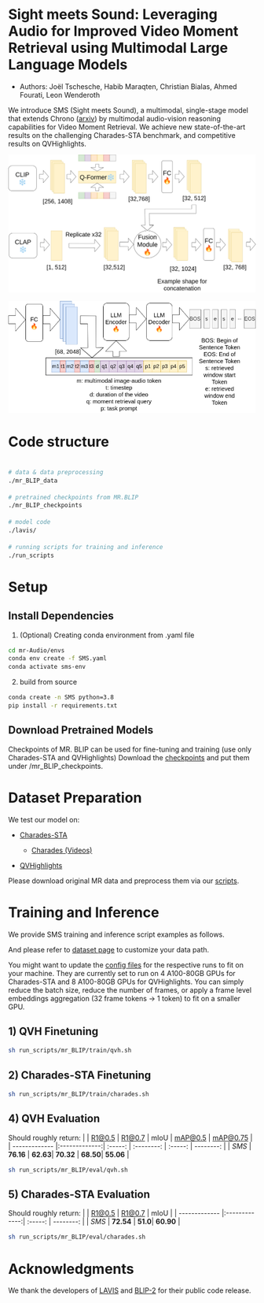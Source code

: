 # Sight meets Sound: Leveraging Audio for Improved Video Moment Retrieval using Multimodal Large Language Models

* Authors: Joël Tschesche, Habib Maraqten, Christian Bialas, Ahmed Fourati, Leon Wenderoth 


We introduce SMS (Sight meets Sound), a multimodal, single-stage model that extends Chrono ([arxiv](http://arxiv.org/abs/2406.18113)) by multimodal audio-vision reasoning capabilities for Video Moment Retrieval. 
We achieve new state-of-the-art results on the challenging Charades-STA benchmark, and competitive results on QVHighlights.

<p align="center">
  <img src="assets/teaser.png" alt="teaser image" width="600"/>
</p>

<p align="center">
  <img src="assets/model.png" alt="architecture image" width="600"/>
</p>

# Code structure

```bash

# data & data preprocessing
./mr_BLIP_data

# pretrained checkpoints from MR.BLIP
./mr_BLIP_checkpoints

# model code
./lavis/

# running scripts for training and inference
./run_scripts

```

# Setup

## Install Dependencies

1. (Optional) Creating conda environment from .yaml file

```bash
cd mr-Audio/envs
conda env create -f SMS.yaml
conda activate sms-env

```

2. build from source

```bash
conda create -n SMS python=3.8
pip install -r requirements.txt
```

## Download Pretrained Models
Checkpoints of MR. BLIP can be used for fine-tuning and training (use only Charades-STA and QVHighlights)
Download the [checkpoints](https://drive.google.com/drive/folders/1AR-rdUillx0fy7KS4zbEuswFMl7qR9Gj?usp=sharing) and put them under /mr_BLIP_checkpoints.

# Dataset Preparation

We test our model on:

* [Charades-STA](https://github.com/jiyanggao/TALL)
  * [Charades (Videos)](https://prior.allenai.org/projects/charades)

* [QVHighlights](https://github.com/jayleicn/moment_detr)

Please download original MR data and preprocess them via our [scripts](mr_BLIP_data/data_preprocess.ipynb).

# Training and Inference

We provide SMS training and inference script examples as follows.

And please refer to [dataset page](lavis/configs/datasets/) to customize your data path.

You might want to update the [config files](lavis/projects/mr_BLIP/train/) for the respective runs to fit on your machine. They are currently set to run on 4 A100-80GB GPUs for Charades-STA and 8 A100-80GB GPUs for QVHighlights. You can simply reduce the batch size, reduce the number of frames, or apply a frame level embeddings aggregation (32 frame tokens -> 1 token) to fit on a smaller GPU.

## 1) QVH Finetuning

```bash
sh run_scripts/mr_BLIP/train/qvh.sh
```

## 2) Charades-STA Finetuning

```bash
sh run_scripts/mr_BLIP/train/charades.sh
```


## 4) QVH Evaluation

Should roughly return:
|               | R1@0.5        | R1@0.7   | mIoU       | mAP@0.5  | mAP@0.75  |
| ------------- |:-------------:| :-----:  | :--------: | :-----:  | --------: |
| *SMS*    | **76.16**     | **62.63**| **70.32**  | **68.50**| **55.06** |

```bash
sh run_scripts/mr_BLIP/eval/qvh.sh
```

## 5) Charades-STA Evaluation

Should roughly return:
|               | R1@0.5        | R1@0.7   | mIoU      |
| ------------- |:-------------:| :-----:  | --------: |
| *SMS*         | **72.54**     | **51.0**| **60.90**  |

```bash
sh run_scripts/mr_BLIP/eval/charades.sh
```


# Acknowledgments

We thank the developers of [LAVIS](https://github.com/salesforce/LAVIS) and [BLIP-2](https://github.com/salesforce/LAVIS/tree/main/projects/blip2) for their public code release.




